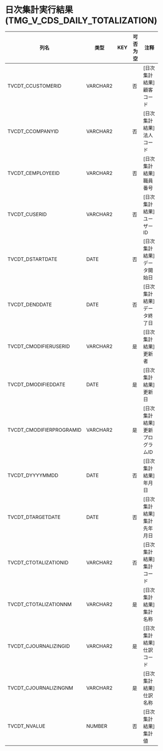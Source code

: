 # 日次集計実行結果(TMG_V_CDS_DAILY_TOTALIZATION)
| 列名   | 类型   | KEY  | 可否为空 | 注释   |
| ---- | ---- | ---- | ---- | ---- |
|TVCDT_CCUSTOMERID|VARCHAR2||否|[日次集計結果]顧客コード|
|TVCDT_CCOMPANYID|VARCHAR2||否|[日次集計結果]法人コード|
|TVCDT_CEMPLOYEEID|VARCHAR2||否|[日次集計結果]職員番号|
|TVCDT_CUSERID|VARCHAR2||否|[日次集計結果]ユーザーID|
|TVCDT_DSTARTDATE|DATE||否|[日次集計結果]データ開始日|
|TVCDT_DENDDATE|DATE||否|[日次集計結果]データ終了日|
|TVCDT_CMODIFIERUSERID|VARCHAR2||是|[日次集計結果]更新者|
|TVCDT_DMODIFIEDDATE|DATE||是|[日次集計結果]更新日|
|TVCDT_CMODIFIERPROGRAMID|VARCHAR2||是|[日次集計結果]更新プログラムID|
|TVCDT_DYYYYMMDD|DATE||否|[日次集計結果]年月日|
|TVCDT_DTARGETDATE|DATE||否|[日次集計結果]集計先年月日|
|TVCDT_CTOTALIZATIONID|VARCHAR2||否|[日次集計結果]集計コード|
|TVCDT_CTOTALIZATIONNM|VARCHAR2||是|[日次集計結果]集計名称|
|TVCDT_CJOURNALIZINGID|VARCHAR2||是|[日次集計結果]仕訳コード|
|TVCDT_CJOURNALIZINGNM|VARCHAR2||是|[日次集計結果]仕訳名称|
|TVCDT_NVALUE|NUMBER||否|[日次集計結果]集計値|
